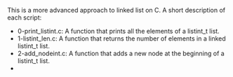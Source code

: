 This is a more advanced approach to linked list on C. A short description of each script:
+ 0-print_listint.c: A function that prints all the elements of a listint_t list.
+ 1-listint_len.c: A function that returns the number of elements in a linked listint_t list.
+ 2-add_nodeint.c: A function that adds a new node at the beginning of a listint_t list.
+
